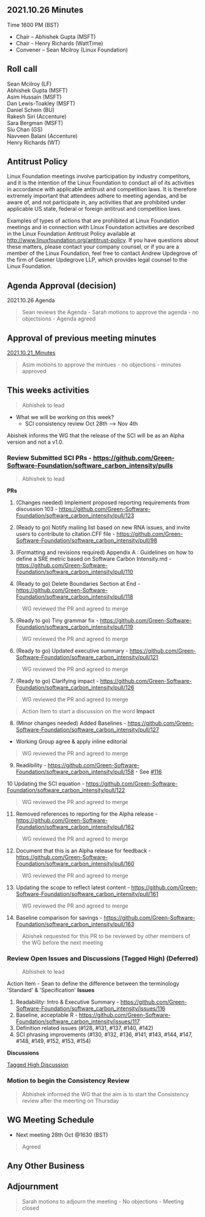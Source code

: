 ## 2021.10.26 Minutes
Time 1600 PM (BST)

- Chair – Abhishek Gupta (MSFT)
- Chair - Henry Richards (WattTime)
- Convener – Sean Mcilroy (Linux Foundation)

## Roll call
Sean Mcilroy (LF)<br>
Abhishek Gupta (MSFT)<br>
Asim Hussain (MSFT)<br>
Dan Lewis-Toakley (MSFT)<br>
Daniel Schein (BU)<br>
Rakesh Siri (Accenture)<br>
Sara Bergman (MSFT)<br>
Siu Chan (GS)<br>
Navveen Balani (Accenture) <br>
Henry Richards (WT)<br>
  
## Antitrust Policy
Linux Foundation meetings involve participation by industry competitors, and it is the intention of the Linux Foundation to conduct 
all of its activities in accordance with applicable antitrust and competition laws. 
It is therefore extremely important that attendees adhere to meeting agendas, and be aware of, and not participate in, any activities 
that are prohibited under applicable US state, federal or foreign antitrust and competition laws.

Examples of types of actions that are prohibited at Linux Foundation meetings and in connection with Linux Foundation activities are 
described in the Linux Foundation Antitrust Policy available at http://www.linuxfoundation.org/antitrust-policy. 
If you have questions about these matters, please contact your company counsel, or if you are a member of the Linux Foundation, 
feel free to contact Andrew Updegrove of the firm of Gesmer Updegrove LLP, which provides legal counsel to the Linux Foundation.
  
## Agenda Approval (decision) 
2021.10.26 Agenda

> Sean reviews the Agenda - Sarah motions to approve the agenda - no objectsions - Agenda agreed
  
## Approval of previous meeting minutes
[2021.10.21_Minutes](https://github.com/Green-Software-Foundation/standards_wg/blob/seanmcilroy29-patch-1/Agenda_Minutes/2021.10.21_Minutes_draft.md)

> Asim motions to approve the mintues - no objections - minutes approved

## This weeks activities

> Abhishek to lead
- What we will be working on this week?
  - SCI consistency review Oct 28th --> Nov 4th 

Abishek informs the WG that the release of the SCI will be as an Alpha version and not a v1.0.

### Review Submitted SCI PRs - https://github.com/Green-Software-Foundation/software_carbon_intensity/pulls

> Abhishek to lead

**PRs** 

1. (Changes needed) Implement proposed reporting requirements from discussion 103 - https://github.com/Green-Software-Foundation/software_carbon_intensity/pull/123

2. (Ready to go) Notify mailing list based on new RNA issues, and invite users to contribute to citation.CFF file - https://github.com/Green-Software-Foundation/software_carbon_intensity/pull/98

3. (Formatting and revisions required) Appendix A : Guidelines on how to define a SRE metric based on Software Carbon Intensity.md - https://github.com/Green-Software-Foundation/software_carbon_intensity/pull/110

4. (Ready to go) Delete Boundaries Section at End - https://github.com/Green-Software-Foundation/software_carbon_intensity/pull/118
> WG reviewed the PR and agreed to merge

5. (Ready to go) Tiny grammar fix - https://github.com/Green-Software-Foundation/software_carbon_intensity/pull/119
> WG reviewed the PR and agreed to merge

6. (Ready to go) Updated executive summary - https://github.com/Green-Software-Foundation/software_carbon_intensity/pull/121
> WG reviewed the PR and agreed to merge

7. (Ready to go) Clarifying impact - https://github.com/Green-Software-Foundation/software_carbon_intensity/pull/126
> WG reviewed the PR and agreed to merge

> Action Item to start a discussion on the word **Impact**

8. (Minor changes needed) Added Baselines - https://github.com/Green-Software-Foundation/software_carbon_intensity/pull/127

- Working Group agree & apply inline editorial
> WG reviewed the PR and agreed to merge

9. Readibility - https://github.com/Green-Software-Foundation/software_carbon_intensity/pull/158 - See [#116](https://github.com/Green-Software-Foundation/software_carbon_intensity/issues/116)

10 Updating the SCI equation - https://github.com/Green-Software-Foundation/software_carbon_intensity/pull/122
> WG reviewed the PR and agreed to merge

11. Removed references to reporting for the Alpha release - https://github.com/Green-Software-Foundation/software_carbon_intensity/pull/162
> WG reviewed the PR and agreed to merge

12. Document that this is an Alpha release for feedback - https://github.com/Green-Software-Foundation/software_carbon_intensity/pull/160
> WG reviewed the PR and agreed to merge

13. Updating the scope to reflect latest content - https://github.com/Green-Software-Foundation/software_carbon_intensity/pull/161
> WG reviewed the PR and agreed to merge

14. Baseline comparison for savings - https://github.com/Green-Software-Foundation/software_carbon_intensity/pull/163
> Abishek requested for this PR to be reviewed by other members of the WG before the next meeting

### Review Open Issues and Discussions (Tagged High) (Deferred)

> Abhishek to lead

Action Item - Sean to define the difference between the terminology 'Standard' & 'Specification' 
**Issues**

1. Readability: Intro & Executive Summary - https://github.com/Green-Software-Foundation/software_carbon_intensity/issues/116
2. Baseline, acceptable R - https://github.com/Green-Software-Foundation/software_carbon_intensity/issues/117
3. Definition related issues (#128, #131, #137, #140, #142)
4. SCI phrasing improvements (#130, #132, #136, #141, #143, #144, #147, #148, #149, #152, #153, #154) 

**Discussions**

[Tagged High Discussion](https://github.com/Green-Software-Foundation/software_carbon_intensity/discussions?discussions_q=label%3Ahigh)

### Motion to begin the Consistency Review 

> Abhishek informed the WG that the aim is to start the Consistency review after the meerting on Thursday

## WG Meeting Schedule

- Next meeting 28th Oct @1630 (BST) 

> Agreed

## Any Other Business

## Adjournment

> Sarah motions to adjourn the meeting - No objections - Meeting closed
